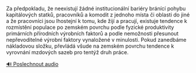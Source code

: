 
Za předpokladu, že neexistují žádné institucionální bariéry bránící pohybu kapitálových statků, pracovníků a komodit z jednoho místa či oblasti do jiné a že pracovníci jsou lhostejní k tomu, kde žijí a pracují, existuje tendence k rozmístění populace po zemském povrchu podle fyzické produktivity primárních přírodních výrobních faktorů a podle nemožnosti přesunout nepřevoditelné výrobní faktory vynaložené v minulosti. Pokud zanedbáme nákladovou složku, převládá všude na zemském povrchu tendence k vyrovnání mzdových sazeb pro tentýž druh práce.

[🔊 Poslechnout audio](/data/7-paragraphs/audio/chapter_113/para_001-Za-pedpokladu-e-neexistuj-dn-institucionln.mp3)
